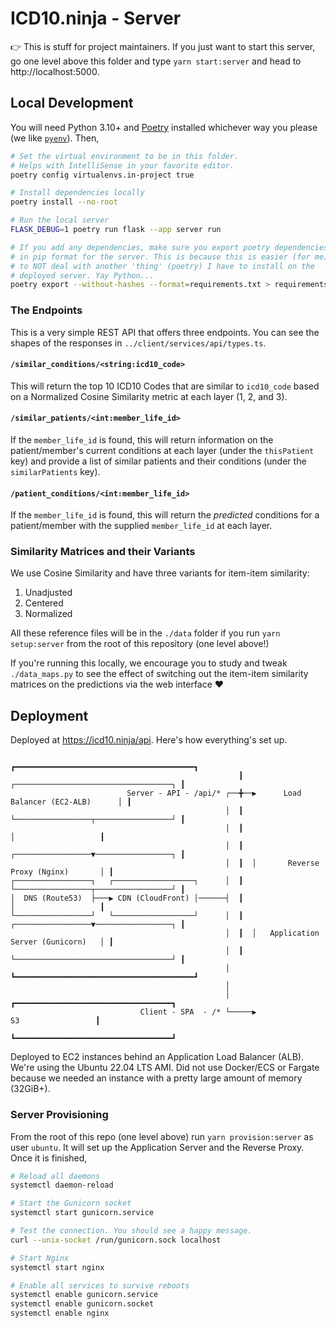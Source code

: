 # ICD10.ninja - Server

👉 This is stuff for project maintainers. If you just want to start this server, go one level above this folder and type `yarn start:server` and head to http://localhost:5000.

## Local Development

You will need Python 3.10+ and [Poetry](https://python-poetry.org/) installed whichever way you please (we like [`pyenv`](https://github.com/pyenv/pyenv)). Then,

```bash
# Set the virtual environment to be in this folder.
# Helps with IntelliSense in your favorite editor.
poetry config virtualenvs.in-project true

# Install dependencies locally
poetry install --no-root

# Run the local server
FLASK_DEBUG=1 poetry run flask --app server run

# If you add any dependencies, make sure you export poetry dependencies
# in pip format for the server. This is because this is easier (for me)
# to NOT deal with another 'thing' (poetry) I have to install on the
# deployed server. Yay Python...
poetry export --without-hashes --format=requirements.txt > requirements.txt
```

### The Endpoints

This is a very simple REST API that offers three endpoints. You can see the shapes of the responses in `../client/services/api/types.ts`.

#### `/similar_conditions/<string:icd10_code>`

This will return the top 10 ICD10 Codes that are similar to `icd10_code` based on a Normalized Cosine Similarity metric at each layer (1, 2, and 3).

#### `/similar_patients/<int:member_life_id>`

If the `member_life_id` is found, this will return information on the patient/member's current conditions at each layer (under the `thisPatient` key) and provide a list of similar patients and their conditions (under the `similarPatients` key).

#### `/patient_conditions/<int:member_life_id>`

If the `member_life_id` is found, this will return the _predicted_ conditions for a patient/member with the supplied `member_life_id` at each layer.

### Similarity Matrices and their Variants

We use Cosine Similarity and have three variants for item-item similarity:

1. Unadjusted
2. Centered
3. Normalized

All these reference files will be in the `./data` folder if you run `yarn setup:server` from the root of this repository (one level above!)

If you're running this locally, we encourage you to study and tweak `./data_maps.py` to see the effect of switching out the item-item similarity matrices on the predictions via the web interface ❤️

## Deployment

Deployed at https://icd10.ninja/api. Here's how everything's set up.

```
                                                   ┏━━━━━━━━━━━━━━━━━━━━━━━━━━━━━━━━━━━━━━━━┓
                                                   ┃  ┌───────────────────────────────────┐ ┃
                          Server - API - /api/* ┌──╋──▶      Load Balancer (EC2-ALB)      │ ┃
                                                │  ┃  └─────────────────┬─────────────────┘ ┃
                                                │  ┃                    │                   ┃
                                                │  ┃  ┌─────────────────▼─────────────────┐ ┃
                                                │  ┃  │       Reverse Proxy (Nginx)       │ ┃
┌─────────────────┐   ┌──────────────────┐      │  ┃  └─────────────────┬─────────────────┘ ┃
│  DNS (Route53)  ├───▶ CDN (CloudFront) │──────┤  ┃                    │                   ┃
└─────────────────┘   └──────────────────┘      │  ┃  ┌─────────────────▼─────────────────┐ ┃
                                                │  ┃  │   Application Server (Gunicorn)   │ ┃
                                                │  ┃  └───────────────────────────────────┘ ┃
                                                │  ┗━━━━━━━━━━━━━━━━━━━━━━━━━━━━━━━━━━━━━━━━┛
                                                │
                                                │     ┏━━━━━━━━━━━━━━━━━━━━━━━━━━━━━━━━━━━┓
                             Client - SPA  - /* └─────▶                S3                 ┃
                                                      ┗━━━━━━━━━━━━━━━━━━━━━━━━━━━━━━━━━━━┛
```

Deployed to EC2 instances behind an Application Load Balancer (ALB). We're using the Ubuntu 22.04 LTS AMI. Did not use Docker/ECS or Fargate because we needed an instance with a pretty large amount of memory (32GiB+).

### Server Provisioning

From the root of this repo (one level above) run `yarn provision:server` as user `ubuntu`. It will set up the Application Server and the Reverse Proxy. Once it is finished,

```bash
# Reload all daemons
systemctl daemon-reload

# Start the Gunicorn socket
systemctl start gunicorn.service

# Test the connection. You should see a happy message.
curl --unix-socket /run/gunicorn.sock localhost

# Start Nginx
systemctl start nginx

# Enable all services to survive reboots
systemctl enable gunicorn.service
systemctl enable gunicorn.socket
systemctl enable nginx
```
